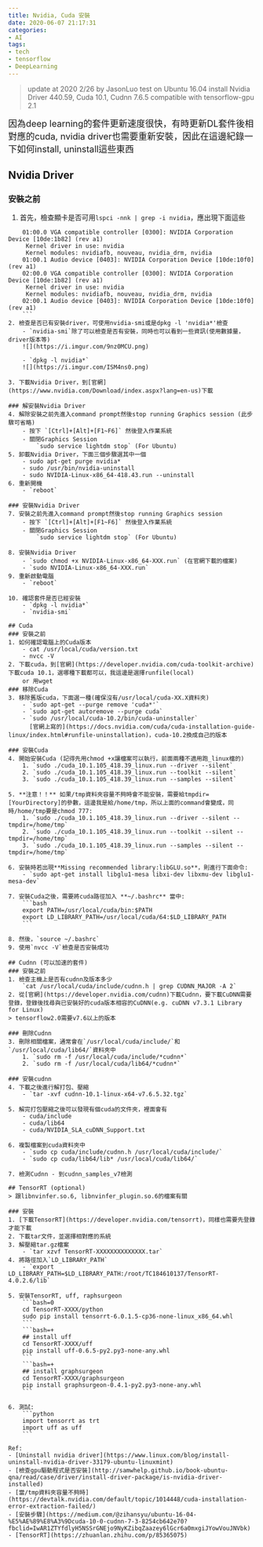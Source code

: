 ```yaml
---
title: Nvidia, Cuda 安裝
date: 2020-06-07 21:17:31
categories:
- AI
tags:
- tech
- tensorflow
- DeepLearning
---
```

> update at 2020 2/26 by JasonLuo
> test on Ubuntu 16.04
> install Nvidia Driver 440.59, Cuda 10.1, Cudnn 7.6.5
> compatible with tensorflow-gpu 2.1

<font size=4>
因為deep learning的套件更新速度很快，有時更新DL套件後相對應的cuda, nvidia driver也需要重新安裝，因此在這邊紀錄一下如何install, uninstall這些東西
</font>

<!--more-->

## Nvidia Driver
### 安裝之前
1. 首先，檢查顯卡是否可用```lspci -nnk | grep -i nvidia```，應出現下面這些
```
    01:00.0 VGA compatible controller [0300]: NVIDIA Corporation Device [10de:1b82] (rev a1)
     Kernel driver in use: nvidia
     Kernel modules: nvidiafb, nouveau, nvidia_drm, nvidia
    01:00.1 Audio device [0403]: NVIDIA Corporation Device [10de:10f0] (rev a1)
    02:00.0 VGA compatible controller [0300]: NVIDIA Corporation Device [10de:1b82] (rev a1)
     Kernel driver in use: nvidia
     Kernel modules: nvidiafb, nouveau, nvidia_drm, nvidia
    02:00.1 Audio device [0403]: NVIDIA Corporation Device [10de:10f0] (rev a1)
    ```
2. 檢查是否已有安裝driver，可使用nvidia-smi或是dpkg -l 'nvidia*'檢查
    - `nvidia-smi`除了可以檢查是否有安裝，同時也可以看到一些資訊(使用數據量，driver版本等)
    ![](https://i.imgur.com/9nz0MCU.png)

    - `dpkg -l nvidia*`
    ![](https://i.imgur.com/ISM4ns0.png)
    
3. 下載Nvidia Driver，到[官網](https://www.nvidia.com/Download/index.aspx?lang=en-us)下載

### 解安裝Nvidia Driver
4. 解除安裝之前先進入command prompt然後stop running Graphics session (此步驟可省略)
    - 按下 `[Ctrl]+[Alt]+[F1~F6]` 然後登入作業系統
    - 關閉Graphics Session 
        `sudo service lightdm stop` (For Ubuntu)
5. 卸載Nvidia Driver，下面三個步驟選其中一個
    - sudo apt-get purge nvidia*
    - sudo /usr/bin/nvidia-uninstall
    - sudo NVIDIA-Linux-x86_64-418.43.run --uninstall
6. 重新開機
    - `reboot`
    
### 安裝Nvidia Driver
7. 安裝之前先進入command prompt然後stop running Graphics session
    - 按下 `[Ctrl]+[Alt]+[F1~F6]` 然後登入作業系統
    - 關閉Graphics Session 
        `sudo service lightdm stop` (For Ubuntu)

8. 安裝Nvidia Driver
    - `sudo chmod +x NVIDIA-Linux-x86_64-XXX.run` (在官網下載的檔案)
    - `sudo NVIDIA-Linux-x86_64-XXX.run`
9. 重新啟動電腦
    - `reboot`

10. 確認套件是否已經安裝
    - `dpkg -l nvidia*`
    - `nvidia-smi`

## Cuda
### 安裝之前
1. 如何確認電腦上的Cuda版本
    - cat /usr/local/cuda/version.txt
    - nvcc -V
2. 下載cuda，到[官網](https://developer.nvidia.com/cuda-toolkit-archive)下載cuda 10.1，選哪種下載都可以，我這邊是選擇runfile(local)
    or 用wget
### 移除Cuda
3. 移除舊版cuda，下面選一種(確保沒有/usr/local/cuda-XX.X資料夾)
    - `sudo apt-get --purge remove 'cuda*'` 
    - `sudo apt-get autoremove --purge cuda`
    - `sudo /usr/local/cuda-10.2/bin/cuda-uninstaller` 
      [官網上寫的](https://docs.nvidia.com/cuda/cuda-installation-guide-linux/index.html#runfile-uninstallation)，cuda-10.2換成自己的版本

### 安裝Cuda
4. 開始安裝Cuda (記得先用chmod +x讓檔案可以執行，前面兩種不適用跑_linux檔的)
    1. `sudo ./cuda_10.1.105_418.39_linux.run --driver --silent`
    2. `sudo ./cuda_10.1.105_418.39_linux.run --toolkit --silent`
    3. `sudo ./cuda_10.1.105_418.39_linux.run --samples --silent`

5. **注意！！** 如果/tmp資料夾容量不夠時會不能安裝，需要給tmpdir=[YourDirectory]的參數，這邊我是給/home/tmp，所以上面的command會變成，同時/home/tmp要是chmod 777:
    1. `sudo ./cuda_10.1.105_418.39_linux.run --driver --silent --tmpdir=/home/tmp`
    2. `sudo ./cuda_10.1.105_418.39_linux.run --toolkit --silent --tmpdir=/home/tmp`
    3. `sudo ./cuda_10.1.105_418.39_linux.run --samples --silent --tmpdir=/home/tmp`

6. 安裝時若出現**Missing recommended library:libGLU.so**，則進行下面命令:
    - `sudo apt-get install libglu1-mesa libxi-dev libxmu-dev libglu1-mesa-dev`
    
7. 安裝Cuda之後，需要將cuda路徑加入 **~/.bashrc** 當中:
    ```bash
    export PATH=/usr/local/cuda/bin:$PATH
    export LD_LIBRARY_PATH=/usr/local/cuda/64:$LD_LIBRARY_PATH
    ```
    
8. 然後，`source ~/.bashrc`
9. 使用`nvcc -V`檢查是否安裝成功
    
## Cudnn (可以加速的套件)
### 安裝之前
1. 檢查主機上是否有cudnn及版本多少
    `cat /usr/local/cuda/include/cudnn.h | grep CUDNN_MAJOR -A 2`
2. 從[官網](https://developer.nvidia.com/cudnn)下載Cudnn，要下載CuDNN需要登錄，登錄後找尋與已安裝好的cuda版本相容的CuDNN(e.g. cuDNN v7.3.1 Library for Linux)
> tensorflow2.0需要v7.6以上的版本

### 刪除Cudnn
3. 刪除相關檔案，通常會在`/usr/local/cuda/include/`和`/usr/local/cuda/lib64/`資料夾中
    1. `sudo rm -f /usr/local/cuda/include/*cudnn*`
    2. `sudo rm -f /usr/local/cuda/lib64/*cudnn*`

### 安裝cudnn
4. 下載之後進行解打包、壓縮
    - `tar -xvf cudnn-10.1-linux-x64-v7.6.5.32.tgz`

5. 解完打包壓縮之後可以發現有個cuda的文件夾，裡面會有
    - cuda/include
    - cuda/lib64
    - cuda/NVIDIA_SLA_cuDNN_Support.txt
    
6. 複製檔案到cuda資料夾中
    - `sudo cp cuda/include/cudnn.h /usr/local/cuda/include/`
    - `sudo cp cuda/lib64/lib* /usr/local/cuda/lib64/`
        
7. 檢測Cudnn - 到cudnn_samples_v7檢測

## TensorRT (optional)
> 跟libnvinfer.so.6, libnvinfer_plugin.so.6的檔案有關

### 安裝
1. [下載TensorRT](https://developer.nvidia.com/tensorrt)，同樣也需要先登錄才能下載
2. 下載tar文件，並選擇相對應的系統
3. 解壓縮tar.gz檔案
    - `tar xzvf TensorRT-XXXXXXXXXXXXXX.tar`
4. 將路徑加入`LD_LIBRARY_PATH`
    - `export LD_LIBRARY_PATH=$LD_LIBRARY_PATH:/root/TC184610137/TensorRT-4.0.2.6/lib`

5. 安裝TensorRT, uff, raphsurgeon
    ```bash=0
    cd TensorRT-XXXX/python
    sudo pip install tensorrt-6.0.1.5-cp36-none-linux_x86_64.whl
    ```
    ```bash=+
    ## install uff
    cd TensorRT-XXXX/uff
    pip install uff-0.6.5-py2.py3-none-any.whl
    ```
    ```bash=+
    ## install graphsurgeon
    cd TensorRT-XXXX/graphsurgeon
    pip install graphsurgeon-0.4.1-py2.py3-none-any.whl
    ```

6. 測試:
    ```python
    import tensorrt as trt
    import uff as uff
    ```

Ref:
- [Uninstall nvidia driver](https://www.linux.com/blog/install-uninstall-nvidia-driver-33179-ubuntu-linuxmint)
- [檢查gpu驅動程式是否安裝](http://samwhelp.github.io/book-ubuntu-qna/read/case/driver/install-driver-package/is-nvidia-driver-installed)
- [當/tmp資料夾容量不夠時](https://devtalk.nvidia.com/default/topic/1014448/cuda-installation-error-extraction-failed/)
- [安裝步驟](https://medium.com/@zihansyu/ubuntu-16-04-%E5%AE%89%E8%A3%9Dcuda-10-0-cudnn-7-3-8254cb642e70?fbclid=IwAR1ZTYfdlyH5NSSrGNEjo9NyKZibqZaazey6lGcr6a0mxgiJYowVouJNVbk)
- [TensorRT](https://zhuanlan.zhihu.com/p/85365075)

